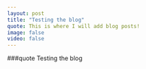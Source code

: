 ```yaml
---
layout: post
title: "Testing the blog"
quote: This is where I will add blog posts!
image: false
video: false
---
```


###quote
Testing the blog
